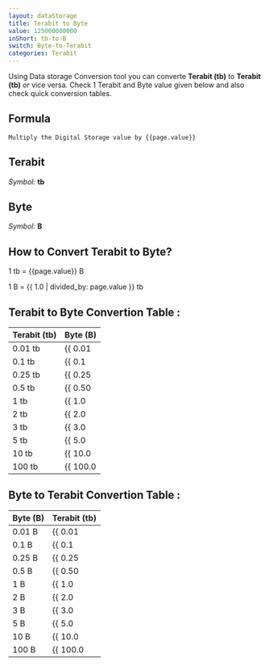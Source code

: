 ```yaml
---
layout: dataStorage
title: Terabit to Byte
value: 125000000000
inShort: tb-to-B
switch: Byte-to-Terabit
categories: Terabit
---
```


Using Data storage Conversion tool you can converte **Terabit (tb)** to **Terabit (tb)** or vice versa. Check 1 Terabit and Byte value given below and also check quick conversion tables.

## Formula
`Multiply the Digital Storage value by {{page.value}}`

## Terabit
*Symbol:* **tb**

## Byte
*Symbol:* **B**

## How to Convert Terabit to Byte?

1 tb = {{page.value}} B

1 B = {{ 1.0 | divided_by: page.value }} tb


## Terabit to Byte Convertion Table :

| Terabit (tb) | Byte (B) |
| ---- | ---- |
| 0.01 tb | {{ 0.01 | times: page.value }} B |
| 0.1 tb | {{ 0.1 | times: page.value }} B |
| 0.25 tb | {{ 0.25 | times: page.value }} B |
| 0.5 tb | {{ 0.50 | times: page.value }} B |
| 1 tb | {{ 1.0 | times: page.value }} B |
| 2 tb | {{ 2.0 | times: page.value }} B |
| 3 tb | {{ 3.0 | times: page.value }} B |
| 5 tb | {{ 5.0 | times: page.value }} B |
| 10 tb | {{ 10.0 | times: page.value }} B |
| 100 tb | {{ 100.0 | times: page.value }} B |

## Byte to Terabit Convertion Table :

| Byte (B) | Terabit (tb) |
| ---- | ---- |
| 0.01 B | {{ 0.01 | divided_by: page.value }} tb |
| 0.1 B | {{ 0.1 | divided_by: page.value }} tb |
| 0.25 B | {{ 0.25 | divided_by: page.value }} tb |
| 0.5 B | {{ 0.50 | divided_by: page.value }} tb |
| 1 B | {{ 1.0 | divided_by: page.value }} tb |
| 2 B | {{ 2.0 | divided_by: page.value }} tb |
| 3 B | {{ 3.0 | divided_by: page.value }} tb |
| 5 B | {{ 5.0 | divided_by: page.value }} tb |
| 10 B | {{ 10.0 | divided_by: page.value }} tb |
| 100 B | {{ 100.0 | divided_by: page.value }} tb |


<script>
document.getElementById('selectInput')[14].selected = true
document.getElementById('selectOutput')[1].selected = true
</script>
